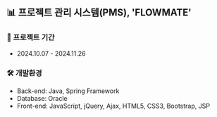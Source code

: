 ## 📊 프로젝트 관리 시스템(PMS), 'FLOWMATE'

### 📅 프로젝트 기간
- 2024.10.07 - 2024.11.26

### 🛠️ 개발환경
- Back-end: Java, Spring Framework
- Database: Oracle
- Front-end: JavaScript, jQuery, Ajax, HTML5, CSS3, Bootstrap, JSP
